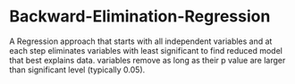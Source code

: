 # Backward-Elimination-Regression
A Regression approach that starts with all independent variables and at each step eliminates variables with least significant to find reduced model that best explains data. variables remove as long as their p value are larger than significant level (typically 0.05).
